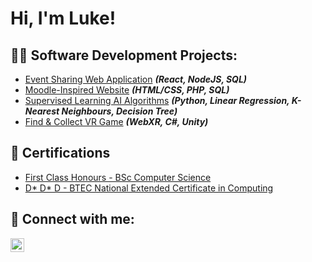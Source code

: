 <h1>Hi, I'm Luke!</h1>

<h2>👨‍💻 Software Development Projects:</h2>

  - [Event Sharing Web Application](https://github.com/lukejkellet/Event-Sharing-WebApp) <b><i>(React, NodeJS, SQL)</b></i>
  - [Moodle-Inspired Website]() <b><i>(HTML/CSS, PHP, SQL)</b></i>
  - [Supervised Learning AI Algorithms]() <b><i>(Python, Linear Regression, K-Nearest Neighbours, Decision Tree)</b></i>
  - [Find & Collect VR Game]() <b><i>(WebXR, C#, Unity)</b></i>

<h2>📜 Certifications</h2>

- [First Class Honours - BSc Computer Science]()
- [D* D* D - BTEC National Extended Certificate in Computing]()

<h2> 🤳 Connect with me:</h2>

[<img align="left" alt="lukejkellet | LinkedIn" width="22px" src="https://cdn.jsdelivr.net/npm/simple-icons@v3/icons/linkedin.svg" />][linkedin]

[linkedin]: https://www.linkedin.com/in/lukejkellet/

<!--
**lukejkellet/lukejkellet** is a ✨ _special_ ✨ repository because its `README.md` (this file) appears on your GitHub profile.

Here are some ideas to get you started:

- 🔭 I’m currently working on ...
- 🌱 I’m currently learning ...
- 👯 I’m looking to collaborate on ...
- 🤔 I’m looking for help with ...
- 💬 Ask me about ...
- 📫 How to reach me: ...
- 😄 Pronouns: ...
- ⚡ Fun fact: ...
-->
